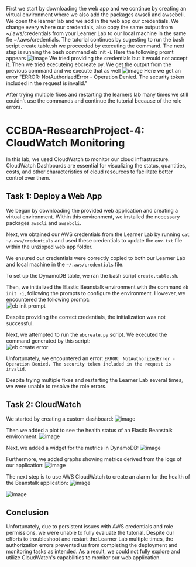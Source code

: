 First we start by downloading the web app and we continue by creating an virtual environment where we also add the packages awscli and awsebcli. We open the learner lab and we add in the web app our credentials.
We change every where our credentials, also copy the same output from ~/.aws/credentials from your Learner Lab to our local machine in the same fie ~/.aws/credentials. The tutorial continues by sugesting to
run the bash script create.table.sh we proceeded by executing the command. 
The next step is running the bash command eb init -i. Here the following promt appears ![image](https://github.com/asfandabbasi/secondcity/assets/95017313/76b10bc5-f014-4c60-9519-674e16162d7b)
We tried providing the credentials but it would not accept it.
Then we tried executeing ebcreate.py. We get the output from the previous command and we execute that as well 
![image](https://github.com/asfandabbasi/secondcity/assets/95017313/c3cc802d-b039-4351-ab88-c9fcf8c185cf)
Here we get an error "ERROR: NotAuthorizedError - Operation Denied. The security token included in the request is invalid."

After trying multiple fixes and restarting the learners lab many times we still couldn't use the commands and continue the tutorial because of the role errors.


# CCBDA-ResearchProject-4: CloudWatch Monitoring

In this lab, we used CloudWatch to monitor our cloud infrastructure. CloudWatch Dashboards are essential for visualizing the status, quantities, costs, and other characteristics of cloud resources to facilitate better control over them.

## Task 1: Deploy a Web App

We began by downloading the provided web application and creating a virtual environment. Within this environment, we installed the necessary packages `awscli` and `awsebcli`.

Next, we obtained our AWS credentials from the Learner Lab by running `cat ~/.aws/credentials` and used these credentials to update the `env.txt` file within the unzipped web app folder.

We ensured our credentials were correctly copied to both our Learner Lab and local machine in the `~/.aws/credentials` file.

To set up the DynamoDB table, we ran the bash script `create.table.sh`.

Then, we initialized the Elastic Beanstalk environment with the command `eb init -i`, following the prompts to configure the environment. However, we encountered the following prompt:  
![eb init prompt](https://github.com/asfandabbasi/secondcity/assets/95017313/76b10bc5-f014-4c60-9519-674e16162d7b)

Despite providing the correct credentials, the initialization was not successful.

Next, we attempted to run the `ebcreate.py` script. We executed the command generated by this script:  
![eb create error](https://github.com/asfandabbasi/secondcity/assets/95017313/c3cc802d-b039-4351-ab88-c9fcf8c185cf)

Unfortunately, we encountered an error: `ERROR: NotAuthorizedError - Operation Denied. The security token included in the request is invalid.`

Despite trying multiple fixes and restarting the Learner Lab several times, we were unable to resolve the role errors.


## Task 2: CloudWatch

We started by creating a custom dashboard:
![image](https://github.com/asfandabbasi/secondcity/assets/95017313/8a17f3bb-2ff3-49fc-9740-8d296c3c9a9e)

Then we added a plot to see the health status of an Elastic Beanstalk environment:
![image](https://github.com/asfandabbasi/secondcity/assets/95017313/b4a80a8e-3b13-4d81-92f5-90f335d6e7e6)

Next, we added a widget for the metrics in DynamoDB:
![image](https://github.com/asfandabbasi/secondcity/assets/95017313/e8771531-a8b2-419a-ac6c-facbf92f2d70)

Furthermore, we added graphs showing metrics derived from the logs of our application:
![image](https://github.com/asfandabbasi/secondcity/assets/95017313/7602f0a1-e91c-4f36-8e85-791f4a1111e1)

The next step is to use AWS CloudWatch to create an alarm for the health of the Beanstalk application:
![image](https://github.com/asfandabbasi/secondcity/assets/95017313/fdac3e89-d3e8-4a04-948c-e94601eeffbb)

![image](https://github.com/asfandabbasi/secondcity/assets/95017313/53f6c840-3757-4b33-b63c-d84aaf6ed6a5)




## Conclusion

Unfortunately, due to persistent issues with AWS credentials and role permissions, we were unable to fully evaluate the tutorial. Despite our efforts to troubleshoot and restart the Learner Lab multiple times, the authorization errors prevented us from completing the deployment and monitoring tasks as intended. As a result, we could not fully explore and utilize CloudWatch's capabilities to monitor our web application.